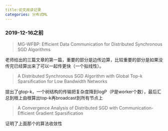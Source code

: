 ```yaml
---
title:论文阅读记录
categories: 分布式ML
---
```


### 2019-12-16之前

> MG-WFBP: Efficient Data Communication for
> Distributed Synchronous SGD Algorithms

老师给出的三篇文章的第一篇，重要的部分是边传边算，比较重要的部分是如果没传完已经算出来了可以一起传更快（一个拟线性）。

> A Distributed Synchronous SGD Algorithm with
> Global Top-k Sparsification for Low Bandwidth
> Networks  

提出了gtop-k，一个树结构的传输把复杂度降到logP（P是worker个数），最后汇总到根上由根算出top-k再broadcast到所有节点上

> A Convergence Analysis of Distributed SGD with Communication-Efficient
> Gradient Sparsification  

证明了上面那个的算法收敛性